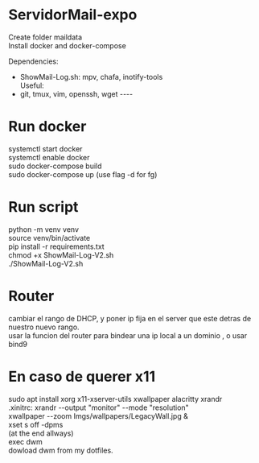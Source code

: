 # ServidorMail-expo
Create folder maildata<br>
Install docker and docker-compose<br>

Dependencies:
- ShowMail-Log.sh: mpv, chafa, inotify-tools<br>
Useful:
- git, tmux, vim, openssh, wget
----<br>
# Run docker
systemctl start docker<br>
systemctl enable docker<br>
sudo docker-compose build<br>
sudo docker-compose up (use flag -d for fg)<br>
# Run script
python -m venv venv <br>
source venv/bin/activate<br>
pip install -r requirements.txt<br>
chmod +x ShowMail-Log-V2.sh<br>
./ShowMail-Log-V2.sh<br>

# Router
cambiar el rango de DHCP, y poner ip fija en el server que este detras de nuestro nuevo rango.<br>
usar la funcion del router para bindear una ip local a un dominio , o usar bind9<br>

# En caso de querer x11
sudo apt install xorg x11-xserver-utils xwallpaper alacritty xrandr<br>
.xinitrc: 
xrandr --output "monitor" --mode "resolution"<br>
xwallpaper --zoom Imgs/wallpapers/LegacyWall.jpg &<br>
xset s off -dpms<br> 
(at the end allways)<br>
exec dwm<br>
dowload dwm from my dotfiles.<br>

